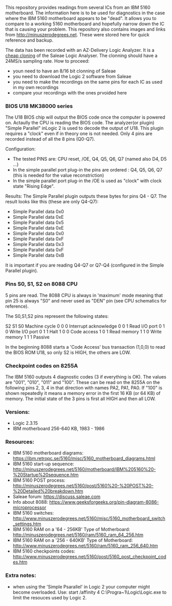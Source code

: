 This repository provides readings from several ICs from an IBM 5160 motherboard. The information here is to be used for diagnostics in the case where the IBM 5160 motherboard appears to be "dead". It allows you to compare to a working 5160 motherboard and hopefully narrow down the IC that is causing your problem. This repository also contains images and links from http://minuszerodegrees.net. These were stored here for quick reference and backup.

The data has been recorded with an AZ-Delivery Logic Analyzer. It is a [cheap cloning](https://chinese-electronics-products-tested.blogspot.com/p/24m-8ch-logical-analyser-tested.html) of the Saleae Logic Analyser. The clonning should have a 24MS/s sampling rate. How to proceed:

- youn need to have an 8/16 bit clonning of Saleae
- you need to download the Logic 2 software from Saleae
- you need to make the recordings on the same pins for each IC as used in my own recordings
- compare your recordings with the ones prvoided here 


### BIOS U18 MK38000 series

The U18 BIOS chip will output the BIOS code once the computer is powered on. Actaully the CPU is reading the BIOS code. The analyzer(or plugin) "Simple Parallel" inLogic 2 is used to decode the output of U18. This plugin requires a "clock" even if in theory one is not needed. Only 4 pins are recorded instead of all the 8 pins (Q0-Q7).

Configuration:
- The tested PINS are: CPU reset, /OE, Q4, Q5, Q6, Q7 (named also D4, D5 ...)
- In the simple parallel port plug-in the pins are ordered : Q4, Q5, Q6, Q7 (this is needed for the value reconstriction)
- In the simple parallel port plug-in the /OE is used as "clock" with clock state "Rising Edge".

Results:
The Simple Parallel plugin outputs these bytes for pins Q4 - Q7. The result looks like this (these are only Q4-Q7):

- Simple Parallel	data 0x0
- Simple Parallel	data 0xE
- Simple Parallel	data 0x5
- Simple Parallel	data 0xE
- Simple Parallel	data 0x0
- Simple Parallel	data 0xF
- Simple Parallel	data 0x3
- Simple Parallel	data 0xF
- Simple Parallel	data 0xB

It is important if you are reading Q4-Q7 or Q7-Q4 (configured in the Simple Parallel plugin).

### Pins S0, S1, S2 on 8088 CPU
5 pins are read. The 8088 CPU is always in 'maximum' mode meaning that pin 25 is always "S0" and never used as "DEN" pin (see CPU schematics for reference).

The S0,S1,S2 pins represent the following states:

S2 S1 S0 Machine cycle
0 0 0 Interrupt acknowledge
0 0 1 Read I/O port
0 1 0 Write I/O port
0 1 1 Halt
1 0 0 Code access
1 0 1 Read memory
1 1 0 Write memory
1 1 1 Passive

In the beginning 8088 starts a 'Code Access' bus transaction (1,0,0) to read the BIOS ROM U18, so only S2 is HIGH, the others are LOW. 

### Checkpoint codes on 8255A

The IBM 5160 outputs 4 diagnostic codes (3 if everything is OK). The values are "001", "010", "011" and "100". These can be read on the 8255A on the following pins 2, 3, 4 in that direction with names PA2, PA1, PA0. If "100" is shown repeatedly it means a memory error in the first 16 KB (or 64 KB) of memory. The initial state of the 3 pins is first all HIGH and then all LOW.

### Versions:
- Logic 2.3.15
- IBM motherboard 256-640 KB, 1983 - 1986

### Resources:
- IBM 5160 motherboard diagrams: https://ibm.retropc.se/5160/misc/5160_motherboard_diagrams.html
- IBM 5160 start-up sequence: http://minuszerodegrees.net/5160/motherboard/IBM%205160%20-%20Startup%20sequence.htm
- IBM 5160 POST process: http://minuszerodegrees.net/5160/post/5160%20-%20POST%20-%20Detailed%20breakdown.htm
- Saleae forum: https://discuss.saleae.com
- Info about 8088: https://www.geeksforgeeks.org/pin-diagram-8086-microprocessor
- IBM 5160 switches: http://www.minuszerodegrees.net/5160/misc/5160_motherboard_switch_settings.htm
- IBM 5160 RAM on a '64 - 256KB' Type of Motherboard: http://minuszerodegrees.net/5160/ram/5160_ram_64_256.htm
- IBM 5160 RAM on a '256 - 640KB' Type of Motherboard: http://www.minuszerodegrees.net/5160/ram/5160_ram_256_640.htm
- IBM 5160 checkpoints codes: http://www.minuszerodegrees.net/5160/post/5160_post_checkpoint_codes.htm

### Extra notes:
- when using the 'Simple Psarallel' in Logic 2 your computer might become overloaded. Use: start /affinity 4 C:\Progra~1\Logic\Logic.exe to limit the resouces used by Logic 2.
